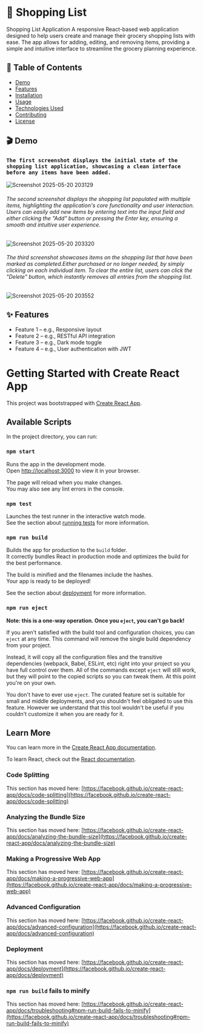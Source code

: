 # 🚀 Shopping List

Shopping List Application
A responsive React-based web application designed to help users create and manage their grocery shopping lists with ease. The app allows for adding, editing, and removing items, providing a simple and intuitive interface to streamline the grocery planning experience.

## 📖 Table of Contents

- [Demo](#demo)
- [Features](#features)
- [Installation](#installation)
- [Usage](#usage)
- [Technologies Used](#technologies-used)
- [Contributing](#contributing)
- [License](#license)

## 🎬 Demo

### `The first screenshot displays the initial state of the shopping list application, showcasing a clean interface before any items have been added.`
![Screenshot 2025-05-20 203129](https://github.com/user-attachments/assets/3a47488e-13f0-4f50-8042-a449c5d17e20)


###### *The second screenshot displays the shopping list populated with multiple items, highlighting the application's core functionality and user interaction.  Users can easily add new items by entering text into the input field and either clicking the "Add" button or pressing the Enter key, ensuring a smooth and intuitive user experience.*
![Screenshot 2025-05-20 203320](https://github.com/user-attachments/assets/499ab349-51bd-4dda-b16c-f3fb2375c440)


###### The third screenshot showcases items on the shopping list that have been marked as completed.Either purchased or no longer needed, by simply clicking on each individual item. To clear the entire list, users can click the "Delete" button, which instantly removes all entries from the shopping list.
![Screenshot 2025-05-20 203552](https://github.com/user-attachments/assets/e904e351-f8b6-487c-a932-461468bb777b)





## ✨ Features

- Feature 1 – e.g., Responsive layout
- Feature 2 – e.g., RESTful API integration
- Feature 3 – e.g., Dark mode toggle
- Feature 4 – e.g., User authentication with JWT

# Getting Started with Create React App

This project was bootstrapped with [Create React App](https://github.com/facebook/create-react-app).

## Available Scripts

In the project directory, you can run:

### `npm start`

Runs the app in the development mode.\
Open [http://localhost:3000](http://localhost:3000) to view it in your browser.

The page will reload when you make changes.\
You may also see any lint errors in the console.

### `npm test`

Launches the test runner in the interactive watch mode.\
See the section about [running tests](https://facebook.github.io/create-react-app/docs/running-tests) for more information.

### `npm run build`

Builds the app for production to the `build` folder.\
It correctly bundles React in production mode and optimizes the build for the best performance.

The build is minified and the filenames include the hashes.\
Your app is ready to be deployed!

See the section about [deployment](https://facebook.github.io/create-react-app/docs/deployment) for more information.

### `npm run eject`

**Note: this is a one-way operation. Once you `eject`, you can't go back!**

If you aren't satisfied with the build tool and configuration choices, you can `eject` at any time. This command will remove the single build dependency from your project.

Instead, it will copy all the configuration files and the transitive dependencies (webpack, Babel, ESLint, etc) right into your project so you have full control over them. All of the commands except `eject` will still work, but they will point to the copied scripts so you can tweak them. At this point you're on your own.

You don't have to ever use `eject`. The curated feature set is suitable for small and middle deployments, and you shouldn't feel obligated to use this feature. However we understand that this tool wouldn't be useful if you couldn't customize it when you are ready for it.

## Learn More

You can learn more in the [Create React App documentation](https://facebook.github.io/create-react-app/docs/getting-started).

To learn React, check out the [React documentation](https://reactjs.org/).

### Code Splitting

This section has moved here: [https://facebook.github.io/create-react-app/docs/code-splitting](https://facebook.github.io/create-react-app/docs/code-splitting)

### Analyzing the Bundle Size

This section has moved here: [https://facebook.github.io/create-react-app/docs/analyzing-the-bundle-size](https://facebook.github.io/create-react-app/docs/analyzing-the-bundle-size)

### Making a Progressive Web App

This section has moved here: [https://facebook.github.io/create-react-app/docs/making-a-progressive-web-app](https://facebook.github.io/create-react-app/docs/making-a-progressive-web-app)

### Advanced Configuration

This section has moved here: [https://facebook.github.io/create-react-app/docs/advanced-configuration](https://facebook.github.io/create-react-app/docs/advanced-configuration)

### Deployment

This section has moved here: [https://facebook.github.io/create-react-app/docs/deployment](https://facebook.github.io/create-react-app/docs/deployment)

### `npm run build` fails to minify

This section has moved here: [https://facebook.github.io/create-react-app/docs/troubleshooting#npm-run-build-fails-to-minify](https://facebook.github.io/create-react-app/docs/troubleshooting#npm-run-build-fails-to-minify)
